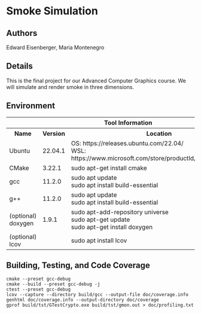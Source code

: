 # Smoke Simulation
## Authors
Edward Eisenberger, Maria Montenegro

## Details
This is the final project for our Advanced Computer Graphics course. We will simulate
and render smoke in three dimensions.

## Environment
<table>
    <tr><th colspan=3> Tool Information
    <tr><th> Name <th> Version <th> Location
    <tr><td> Ubuntu <td> 22.04.1 <td> OS: https://releases.ubuntu.com/22.04/ <br>
                                      WSL: https://www.microsoft.com/store/productId/9PN20MSR04DW
    <tr><td> CMake <td> 3.22.1 <td> sudo apt-get install cmake
    <tr><td> gcc <td> 11.2.0 <td> sudo apt update <br>
                                  sudo apt install build-essential
    <tr><td> g++ <td> 11.2.0 <td> sudo apt update <br>
                                  sudo apt install build-essential
    <tr><td> (optional) doxygen <td> 1.9.1 <td> sudo apt-add-repository universe <br> 
                                                sudo apt-get update <br>
                                                sudo apt-get install doxygen
    <tr><td> (optional) lcov <td> <td> sudo apt install lcov
</table>

## Building, Testing, and Code Coverage
    cmake --preset gcc-debug
    cmake --build --preset gcc-debug -j
    ctest --preset gcc-debug
    lcov --capture --directory build/gcc --output-file doc/coverage.info 
    genhtml doc/coverage.info --output-directory doc/coverage
    gprof build/tst/GTestCrypto.exe build/tst/gmon.out > doc/profiling.txt